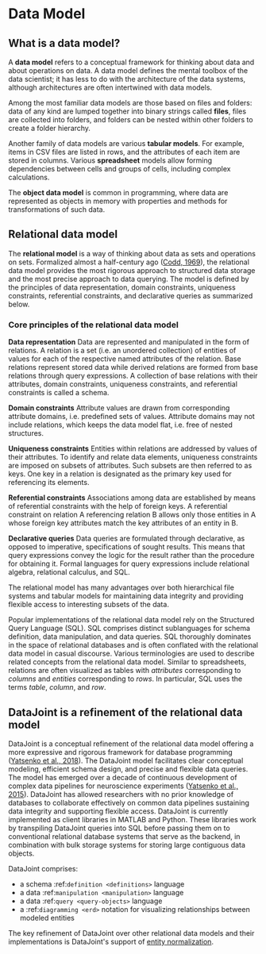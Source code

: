 # Data Model

## What is a data model?

A **data model** refers to a conceptual framework for thinking about data and about 
operations on data.
A data model defines the mental toolbox of the data scientist; it has less to do with 
the architecture of the data systems, although architectures are often intertwined with 
data models.

Among the most familiar data models are those based on files and folders: data of any 
kind are lumped together into binary strings called **files**, files are collected into 
folders, and folders can be nested within other folders to create a folder hierarchy.

Another family of data models are various **tabular models**.
For example, items in CSV files are listed in rows, and the attributes of each item are 
stored in columns.
Various **spreadsheet** models allow forming dependencies between cells and groups of 
cells, including complex calculations.

The **object data model** is common in programming, where data are represented as 
objects in memory with properties and methods for transformations of such data.

## Relational data model

The **relational model** is a way of thinking about data as sets and operations on sets.
Formalized almost a half-century ago 
([Codd, 1969](https://dl.acm.org/citation.cfm?doid=362384.362685)), the relational data 
model provides the most rigorous approach to structured data storage and the most 
precise approach to data querying.
The model is defined by the principles of data representation, domain constraints, 
uniqueness constraints, referential constraints, and declarative queries as summarized 
below.

### Core principles of the relational data model

**Data representation**
  Data are represented and manipulated in the form of relations.
  A relation is a set (i.e. an unordered collection) of entities of values for each of 
  the respective named attributes of the relation.
  Base relations represent stored data while derived relations are formed from base 
  relations through query expressions.
  A collection of base relations with their attributes, domain constraints, uniqueness 
  constraints, and referential constraints is called a schema.

**Domain constraints**
  Attribute values are drawn from corresponding attribute domains, i.e. predefined sets 
  of values.
  Attribute domains may not include relations, which keeps the data model flat, i.e. 
  free of nested structures.

**Uniqueness constraints**
  Entities within relations are addressed by values of their attributes.
  To identify and relate data elements, uniqueness constraints are imposed on subsets 
  of attributes.
  Such subsets are then referred to as keys.
  One key in a relation is designated as the primary key used for referencing its elements.

**Referential constraints**
  Associations among data are established by means of referential constraints with the 
  help of foreign keys.
  A referential constraint on relation A referencing relation B allows only those 
  entities in A whose foreign key attributes match the key attributes of an entity in B.

**Declarative queries**
  Data queries are formulated through declarative, as opposed to imperative, 
  specifications of sought results.
  This means that query expressions convey the logic for the result rather than the 
  procedure for obtaining it.
  Formal languages for query expressions include relational algebra, relational 
  calculus, and SQL.

The relational model has many advantages over both hierarchical file systems and 
tabular models for maintaining data integrity and providing flexible access to 
interesting subsets of the data.

Popular implementations of the relational data model rely on the Structured Query 
Language (SQL).
SQL comprises distinct sublanguages for schema definition, data manipulation, and data 
queries.
SQL thoroughly dominates in the space of relational databases and is often conflated 
with the relational data model in casual discourse.
Various terminologies are used to describe related concepts from the relational data 
model.
Similar to spreadsheets, relations are often visualized as tables with *attributes* 
corresponding to *columns* and *entities* corresponding to *rows*.
In particular, SQL uses the terms *table*, *column*, and *row*.

## DataJoint is a refinement of the relational data model

DataJoint is a conceptual refinement of the relational data model offering a more 
expressive and rigorous framework for database programming 
([Yatsenko et al., 2018](https://arxiv.org/abs/1807.11104)).
The DataJoint model facilitates clear conceptual modeling, efficient schema design, and 
precise and flexible data queries.
The model has emerged over a decade of continuous development of complex data pipelines 
for neuroscience experiments 
([Yatsenko et al., 2015](https://www.biorxiv.org/content/early/2015/11/14/031658)).
DataJoint has allowed researchers with no prior knowledge of databases to collaborate 
effectively on common data pipelines sustaining data integrity and supporting flexible 
access.
DataJoint is currently implemented as client libraries in MATLAB and Python.
These libraries work by transpiling DataJoint queries into SQL before passing them on 
to conventional relational database systems that serve as the backend, in combination 
with bulk storage systems for storing large contiguous data objects.

DataJoint comprises:

- a schema :ref:`definition <definitions>` language
- a data :ref:`manipulation <manipulation>` language
- a data :ref:`query <query-objects>` language
- a :ref:`diagramming <erd>` notation for visualizing relationships between modeled entities

The key refinement of DataJoint over other relational data models and their 
implementations is DataJoint's support of 
[entity normalization](../design/normalization.md).
